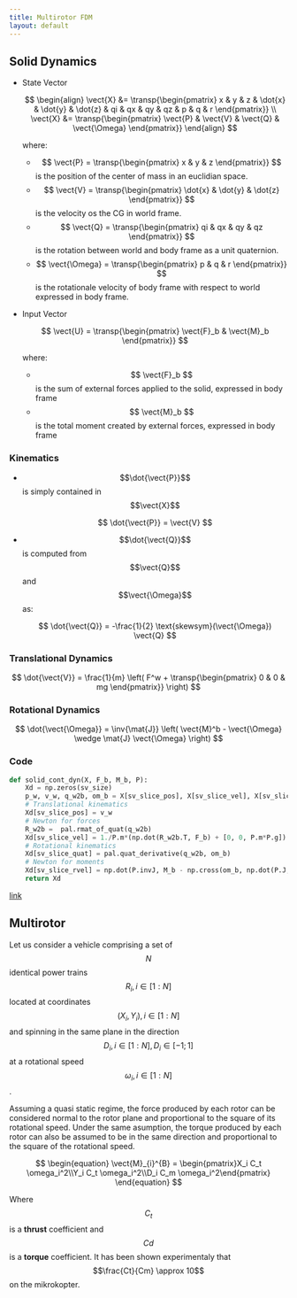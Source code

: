 ```yaml
---
title: Multirotor FDM
layout: default
---
```


## Solid Dynamics

 * State Vector
 
   $$
\begin{align}
\vect{X} &= \transp{\begin{pmatrix} x & y & z & \dot{x} & \dot{y} & \dot{z} & qi & qx & qy & qz & p & q & r \end{pmatrix}} \\
\vect{X} &= \transp{\begin{pmatrix} \vect{P} & \vect{V} & \vect{Q} & \vect{\Omega} \end{pmatrix}}
\end{align}
   $$
  
   where:
    
   * $$ \vect{P} = \transp{\begin{pmatrix} x & y & z \end{pmatrix}} $$ is the position of the center of mass in an euclidian space.
   * $$ \vect{V} = \transp{\begin{pmatrix} \dot{x} & \dot{y} & \dot{z} \end{pmatrix}} $$ is the velocity os the CG in world frame.
   * $$ \vect{Q} = \transp{\begin{pmatrix} qi & qx & qy & qz \end{pmatrix}} $$ is the rotation between world and body frame as a unit quaternion.
   * $$ \vect{\Omega} = \transp{\begin{pmatrix} p & q & r \end{pmatrix}} $$ is the rotationale velocity of body frame with respect to world expressed in body frame.


 * Input Vector

   $$
\vect{U} = \transp{\begin{pmatrix} \vect{F}_b & \vect{M}_b \end{pmatrix}}
   $$

   where:
   
    * $$ \vect{F}_b $$ is the sum of external forces applied to the solid, expressed in body frame
    * $$ \vect{M}_b $$ is the total moment created by external forces,  expressed in body frame

### Kinematics

  *  $$\dot{\vect{P}}$$ is simply contained in $$\vect{X}$$
  
     $$
\dot{\vect{P}} = \vect{V}
	 $$ 
  *  $$\dot{\vect{Q}}$$ is computed from  $$\vect{Q}$$ and $$\vect{\Omega}$$ as:
  
     $$ 
\dot{\vect{Q}} = -\frac{1}{2} \text{skewsym}(\vect{\Omega}) \vect{Q}
	 $$

### Translational Dynamics

$$
\dot{\vect{V}} = \frac{1}{m} \left( F^w + \transp{\begin{pmatrix} 0 & 0 & mg \end{pmatrix}} \right)
$$



### Rotational Dynamics

$$
\dot{\vect{\Omega}} = \inv{\mat{J}} \left( \vect{M}^b - \vect{\Omega} \wedge \mat{J} \vect{\Omega} \right)
$$


### Code

```py
def solid_cont_dyn(X, F_b, M_b, P):
    Xd = np.zeros(sv_size)
    p_w, v_w, q_w2b, om_b = X[sv_slice_pos], X[sv_slice_vel], X[sv_slice_quat], X[sv_slice_rvel]
    # Translational kinematics
    Xd[sv_slice_pos] = v_w
    # Newton for forces
    R_w2b =  pal.rmat_of_quat(q_w2b)
    Xd[sv_slice_vel] = 1./P.m*(np.dot(R_w2b.T, F_b) + [0, 0, P.m*P.g])
    # Rotational kinematics
    Xd[sv_slice_quat] = pal.quat_derivative(q_w2b, om_b)
    # Newton for moments
    Xd[sv_slice_rvel] = np.dot(P.invJ, M_b - np.cross(om_b, np.dot(P.J, om_b)))
    return Xd
```

[link](https://github.com/poine/pat/blob/master/src/pat3/vehicles/rotorcraft/multirotor_fdm.py)


## Multirotor


Let us consider a vehicle comprising a set of $$N$$ identical power trains $$R_i,  i \in[1:N]$$ located at coordinates $$(X_i,Y_i), i\in[1:N]$$ and spinning in the same plane in the direction $$D_i, i\in[1:N], D_i\in[-1;1]$$ at a rotational speed $$\omega_i, i\in[1:N]$$. 


Assuming a quasi static regime, the force produced by each rotor can be considered normal to the rotor plane and proportional to the square of its rotational speed. Under the same asumption, the torque produced by each rotor can also be assumed to be in the same direction and proportional to the square of the rotational speed.

$$
\begin{equation}
\vect{M}_{i}^{B} = \begin{pmatrix}X_i C_t \omega_i^2\\Y_i C_t \omega_i^2\\D_i C_m \omega_i^2\end{pmatrix}
\end{equation}
$$

Where $$C_t$$ is a **thrust** coefficient and $$Cd$$ is a **torque** coefficient. It has been shown experimentaly that $$\frac{Ct}{Cm} \approx 10$$ on the mikrokopter.
